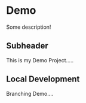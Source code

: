  # Demo
 
 Some description!
 
 ## Subheader
 
 This is my Demo Project.....

## Local Development

Branching Demo....